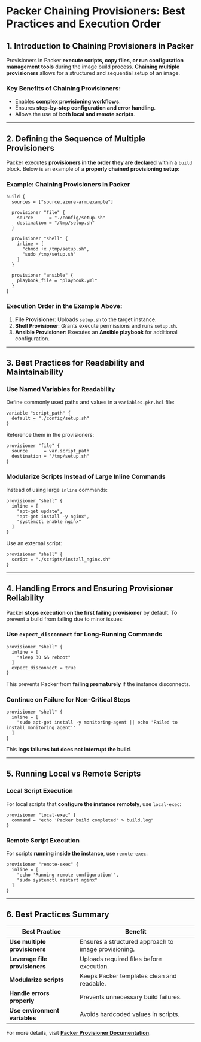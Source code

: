# Packer Chaining Provisioners: Best Practices and Execution Order

## **1. Introduction to Chaining Provisioners in Packer**
Provisioners in Packer **execute scripts, copy files, or run configuration management tools** during the image build process. **Chaining multiple provisioners** allows for a structured and sequential setup of an image.

### **Key Benefits of Chaining Provisioners:**
- Enables **complex provisioning workflows**.
- Ensures **step-by-step configuration and error handling**.
- Allows the use of **both local and remote scripts**.

---

## **2. Defining the Sequence of Multiple Provisioners**
Packer executes **provisioners in the order they are declared** within a `build` block. Below is an example of a **properly chained provisioning setup**:

### **Example: Chaining Provisioners in Packer**
```hcl
build {
  sources = ["source.azure-arm.example"]

  provisioner "file" {
    source      = "./config/setup.sh"
    destination = "/tmp/setup.sh"
  }

  provisioner "shell" {
    inline = [
      "chmod +x /tmp/setup.sh",
      "sudo /tmp/setup.sh"
    ]
  }

  provisioner "ansible" {
    playbook_file = "playbook.yml"
  }
}
```

### **Execution Order in the Example Above:**
1. **File Provisioner**: Uploads `setup.sh` to the target instance.
2. **Shell Provisioner**: Grants execute permissions and runs `setup.sh`.
3. **Ansible Provisioner**: Executes an **Ansible playbook** for additional configuration.

---

## **3. Best Practices for Readability and Maintainability**

### **Use Named Variables for Readability**
Define commonly used paths and values in a `variables.pkr.hcl` file:
```hcl
variable "script_path" {
  default = "./config/setup.sh"
}
```
Reference them in the provisioners:
```hcl
provisioner "file" {
  source      = var.script_path
  destination = "/tmp/setup.sh"
}
```

### **Modularize Scripts Instead of Large Inline Commands**
Instead of using large `inline` commands:
```hcl
provisioner "shell" {
  inline = [
    "apt-get update",
    "apt-get install -y nginx",
    "systemctl enable nginx"
  ]
}
```
Use an external script:
```hcl
provisioner "shell" {
  script = "./scripts/install_nginx.sh"
}
```

---

## **4. Handling Errors and Ensuring Provisioner Reliability**
Packer **stops execution on the first failing provisioner** by default. To prevent a build from failing due to minor issues:

### **Use `expect_disconnect` for Long-Running Commands**
```hcl
provisioner "shell" {
  inline = [
    "sleep 30 && reboot"
  ]
  expect_disconnect = true
}
```
This prevents Packer from **failing prematurely** if the instance disconnects.

### **Continue on Failure for Non-Critical Steps**
```hcl
provisioner "shell" {
  inline = [
    "sudo apt-get install -y monitoring-agent || echo 'Failed to install monitoring agent'"
  ]
}
```
This **logs failures but does not interrupt the build**.

---

## **5. Running Local vs Remote Scripts**
### **Local Script Execution**
For local scripts that **configure the instance remotely**, use `local-exec`:
```hcl
provisioner "local-exec" {
  command = "echo 'Packer build completed' > build.log"
}
```
### **Remote Script Execution**
For scripts **running inside the instance**, use `remote-exec`:
```hcl
provisioner "remote-exec" {
  inline = [
    "echo 'Running remote configuration'",
    "sudo systemctl restart nginx"
  ]
}
```

---

## **6. Best Practices Summary**
| Best Practice | Benefit |
|--------------|---------|
| **Use multiple provisioners** | Ensures a structured approach to image provisioning. |
| **Leverage file provisioners** | Uploads required files before execution. |
| **Modularize scripts** | Keeps Packer templates clean and readable. |
| **Handle errors properly** | Prevents unnecessary build failures. |
| **Use environment variables** | Avoids hardcoded values in scripts. |

For more details, visit **[Packer Provisioner Documentation](https://developer.hashicorp.com/packer/docs/provisioners)**.
